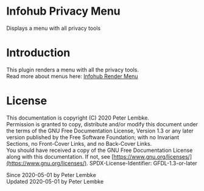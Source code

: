 # Infohub Privacy Menu

Displays a menu with all privacy tools

# Introduction

This plugin renders a menu with all the privacy tools.  
Read more about menus here: [Infohub Render Menu](plugin,infohub_rendermenu)

# License

This documentation is copyright (C) 2020 Peter Lembke.  
Permission is granted to copy, distribute and/or modify this document under the terms of the GNU Free Documentation
License, Version 1.3 or any later version published by the Free Software Foundation; with no Invariant Sections, no
Front-Cover Links, and no Back-Cover Links.  
You should have received a copy of the GNU Free Documentation License along with this documentation. If not,
see [https://www.gnu.org/licenses/](https://www.gnu.org/licenses/). SPDX-License-Identifier: GFDL-1.3-or-later

Since 2020-05-01 by Peter Lembke  
Updated 2020-05-01 by Peter Lembke  
